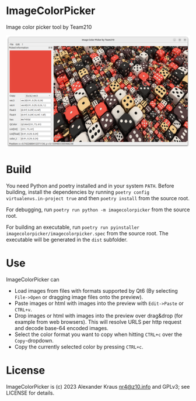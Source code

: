 # ImageColorPicker
Image color picker tool by Team210

![Screenshot](https://github.com/LeStahL/ImageColorPicker/blob/master/screenshot.png?raw=true)

# Build
You need Python and poetry installed and in your system `PATH`. Before building, install the dependencies by running `poetry config virtualenvs.in-project true` and then `poetry install` from the source root.

For debugging, run `poetry run python -m imagecolorpicker` from the source root.

For building an executable, run `poetry run pyinstaller imagecolorpicker/imagecolorpicker.spec` from the source root. The executable will be generated in the `dist` subfolder.

# Use
ImageColorPicker can
* Load images from files with formats supported by Qt6 (By selecting `File->Open` or dragging image files onto the preview).
* Paste images or html with images into the preview with `Edit->Paste` or `CTRL+v`.
* Drop images or html with images into the preview over drag&drop (for example from web browsers). This will resolve URLS per http request and decode base-64 encoded images.
* Select the color format you want to copy when hitting `CTRL+c` over the `Copy`-dropdown.
* Copy the currently selected color by pressing `CTRL+c`.

# License
ImageColorPicker is (c) 2023 Alexander Kraus <nr4@z10.info> and GPLv3; see LICENSE for details.
